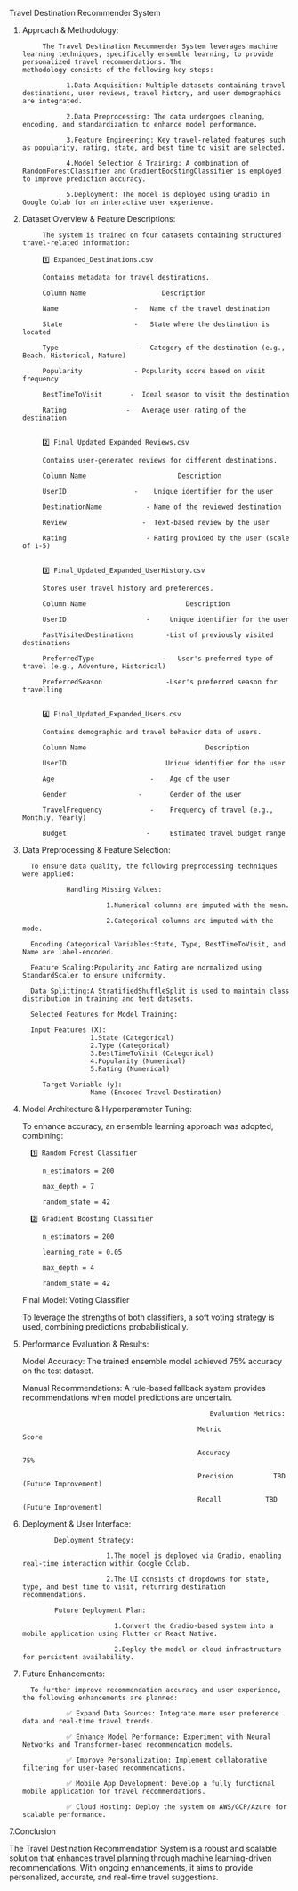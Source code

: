 Travel Destination Recommender System
1. Approach & Methodology:

            The Travel Destination Recommender System leverages machine learning techniques, specifically ensemble learning, to provide personalized travel recommendations. The                       methodology consists of the following key steps:
            
                  1.Data Acquisition: Multiple datasets containing travel destinations, user reviews, travel history, and user demographics are integrated.
               
                  2.Data Preprocessing: The data undergoes cleaning, encoding, and standardization to enhance model performance.
               
                  3.Feature Engineering: Key travel-related features such as popularity, rating, state, and best time to visit are selected.
               
                  4.Model Selection & Training: A combination of RandomForestClassifier and GradientBoostingClassifier is employed to improve prediction accuracy.
               
                  5.Deployment: The model is deployed using Gradio in Google Colab for an interactive user experience.


2. Dataset Overview & Feature Descriptions:

            The system is trained on four datasets containing structured travel-related information:
            
            1️⃣ Expanded_Destinations.csv
            
            Contains metadata for travel destinations.
            
            Column Name	                  Description
            
            Name	               -   Name of the travel destination
            
            State	               -   State where the destination is located
            
            Type	                -  Category of the destination (e.g., Beach, Historical, Nature)
            
            Popularity	           - Popularity score based on visit frequency
            
            BestTimeToVisit	      -  Ideal season to visit the destination
            
            Rating	             -   Average user rating of the destination
   
            
            2️⃣ Final_Updated_Expanded_Reviews.csv
            
            Contains user-generated reviews for different destinations.
            
            Column Name                       Description
            
            UserID	               -    Unique identifier for the user
            
            DestinationName	          - Name of the reviewed destination
            
            Review	                 -  Text-based review by the user
            
            Rating	                  - Rating provided by the user (scale of 1-5)
   
            
            3️⃣ Final_Updated_Expanded_UserHistory.csv
            
            Stores user travel history and preferences.
            
            Column Name	                        Description
            
            UserID	                  -     Unique identifier for the user
            
            PastVisitedDestinations	       -List of previously visited destinations
            
            PreferredType	              -   User's preferred type of travel (e.g., Adventure, Historical)
            
            PreferredSeason	               -User's preferred season for travelling
   
            
            4️⃣ Final_Updated_Expanded_Users.csv
            
            Contains demographic and travel behavior data of users.
            
            Column Name	                             Description
            
            UserID	                       Unique identifier for the user
            
            Age                        -    Age of the user
            
            Gender	                -       Gender of the user
            
            TravelFrequency	           -    Frequency of travel (e.g., Monthly, Yearly)
            
            Budget	                  -     Estimated travel budget range


4. Data Preprocessing & Feature Selection:

         To ensure data quality, the following preprocessing techniques were applied:
            
                  Handling Missing Values:
                  
                            1.Numerical columns are imputed with the mean.
                            
                            2.Categorical columns are imputed with the mode.
                      
         Encoding Categorical Variables:State, Type, BestTimeToVisit, and Name are label-encoded.
            
         Feature Scaling:Popularity and Rating are normalized using StandardScaler to ensure uniformity.
            
         Data Splitting:A StratifiedShuffleSplit is used to maintain class distribution in training and test datasets.
            
         Selected Features for Model Training:
            
         Input Features (X):
                        1.State (Categorical)
                        2.Type (Categorical)
                        3.BestTimeToVisit (Categorical)
                        4.Popularity (Numerical)
                        5.Rating (Numerical)
                        
            Target Variable (y):
                        Name (Encoded Travel Destination)


3. Model Architecture & Hyperparameter Tuning:

      To enhance accuracy, an ensemble learning approach was adopted, combining:
      
         1️⃣ Random Forest Classifier
            
            n_estimators = 200
            
            max_depth = 7
            
            random_state = 42

         2️⃣ Gradient Boosting Classifier
            
            n_estimators = 200
            
            learning_rate = 0.05
            
            max_depth = 4
            
            random_state = 42

      Final Model: Voting Classifier

      To leverage the strengths of both classifiers, a soft voting strategy is used, combining predictions probabilistically.

4. Performance Evaluation & Results:

      Model Accuracy: The trained ensemble model achieved 75% accuracy on the test dataset.
      
      Manual Recommendations: A rule-based fallback system provides recommendations when model predictions are uncertain.
   
                                                      Evaluation Metrics:
      
                                                   Metric	            Score
                                                                  
                                                   Accuracy	            75%
                                                                  
                                                   Precision	      TBD (Future Improvement)
                                                                  
                                                   Recall	        TBD (Future Improvement)

6. Deployment & User Interface:

               Deployment Strategy:

                            1.The model is deployed via Gradio, enabling real-time interaction within Google Colab.
            
                            2.The UI consists of dropdowns for state, type, and best time to visit, returning destination recommendations.

               Future Deployment Plan:

                              1.Convert the Gradio-based system into a mobile application using Flutter or React Native.
            
                              2.Deploy the model on cloud infrastructure for persistent availability.


7. Future Enhancements:

         To further improve recommendation accuracy and user experience, the following enhancements are planned:

                  ✅ Expand Data Sources: Integrate more user preference data and real-time travel trends.
                  
                  ✅ Enhance Model Performance: Experiment with Neural Networks and Transformer-based recommendation models.
            
                  ✅ Improve Personalization: Implement collaborative filtering for user-based recommendations.
            
                  ✅ Mobile App Development: Develop a fully functional mobile application for travel recommendations.
                  
                  ✅ Cloud Hosting: Deploy the system on AWS/GCP/Azure for scalable performance.
  
7.Conclusion

The Travel Destination Recommendation System is a robust and scalable solution that enhances travel planning through machine learning-driven recommendations. With ongoing            enhancements, it aims to provide personalized, accurate, and real-time travel suggestions.
